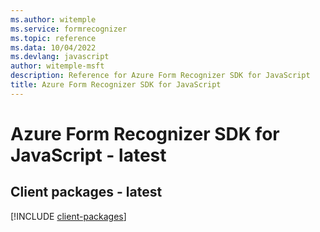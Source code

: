 ```yaml
---
ms.author: witemple
ms.service: formrecognizer
ms.topic: reference
ms.data: 10/04/2022
ms.devlang: javascript
author: witemple-msft
description: Reference for Azure Form Recognizer SDK for JavaScript
title: Azure Form Recognizer SDK for JavaScript
---
```

# Azure Form Recognizer SDK for JavaScript - latest

## Client packages - latest
[!INCLUDE [client-packages](form-recognizer-client-index.md)]